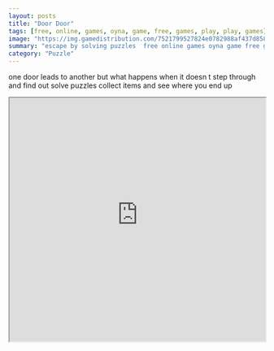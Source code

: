 ```yaml
---
layout: posts
title: "Door Door"
tags: [free, online, games, oyna, game, free, games, play, play, games]
image: "https://img.gamedistribution.com/7521799527824e0782988af437d85808.jpg"
summary: "escape by solving puzzles  free online games oyna game free games play play games"
category: "Puzzle"
---
```


one door leads to another but what happens when it doesn t step through and find out solve puzzles collect items and see where you end up

<iframe width="100%" height="480px;" src="https://flash.gamedistribution.com?game=7521799527824e0782988af437d85808"></iframe>